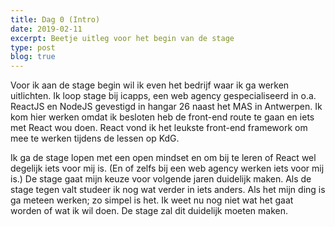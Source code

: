 ```yaml
---
title: Dag 0 (Intro)
date: 2019-02-11
excerpt: Beetje uitleg voor het begin van de stage
type: post
blog: true
---
```


Voor ik aan de stage begin wil ik even het bedrijf waar ik ga werken uitlichten. Ik loop stage bij icapps, een web agency gespecialiseerd in o.a. ReactJS en NodeJS gevestigd in hangar 26 naast het MAS in Antwerpen. Ik kom hier werken omdat ik besloten heb de front-end route te gaan en iets met React wou doen. React vond ik het leukste front-end framework om mee te werken tijdens de lessen op KdG.

Ik ga de stage lopen met een open mindset en om bij te leren of React wel degelijk iets voor mij is. (En of zelfs bij een web agency werken iets voor mij is.) De stage gaat mijn keuze voor volgende jaren duidelijk maken. Als de stage tegen valt studeer ik nog wat verder in iets anders. Als het mijn ding is ga meteen werken; zo simpel is het. Ik weet nu nog niet wat het gaat worden of wat ik wil doen. De stage zal dit duidelijk moeten maken.

